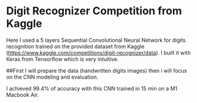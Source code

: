 # Digit Recognizer Competition from Kaggle
 
 Here I used a 5 layers Sequential Convolutional Neural Network for digits recognition trained on the provided dataset from Kaggle (https://www.kaggle.com/competitions/digit-recognizer/data). I built it with Keras from Tensorflow which is very intuitive. 
 
 
 ##First
 I will prepare the data (handwritten digits images) then i will focus on the CNN modeling and evaluation.

I achieved 99.4% of accuracy with this CNN trained in 15 min on a M1 Macbook Air.
